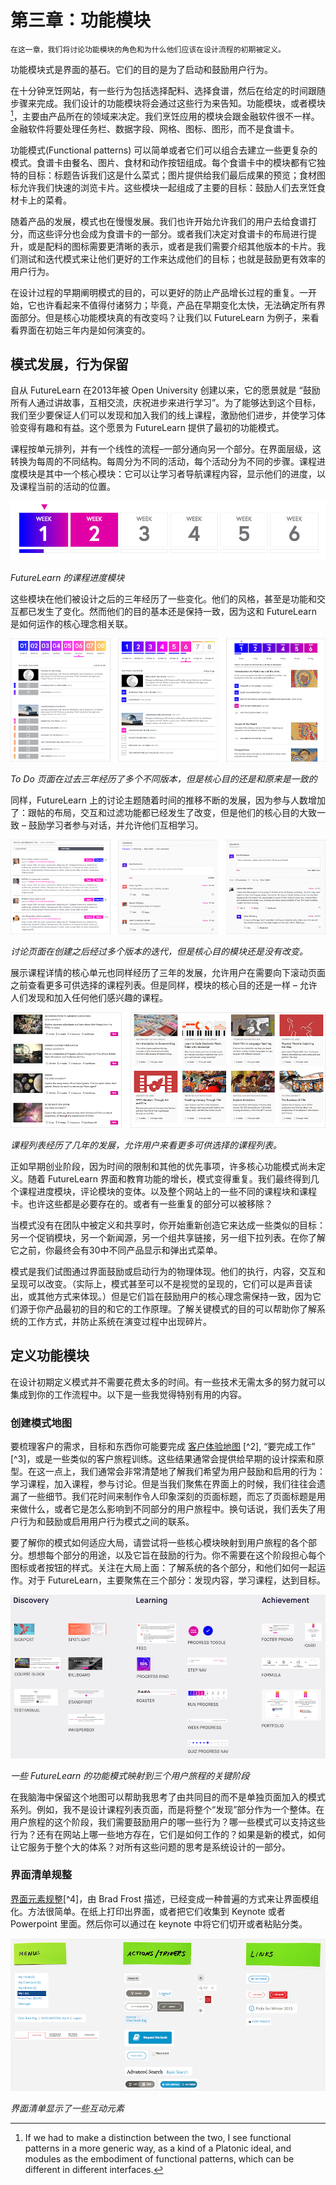 # 第三章：功能模块

```
在这一章，我们将讨论功能模块的角色和为什么他们应该在设计流程的初期被定义。
```

功能模块式是界面的基石。它们的目的是为了启动和鼓励用户行为。

在十分钟烹饪网站，有一些行为包括选择配料、选择食谱，然后在给定的时间跟随步骤来完成。我们设计的功能模块将会通过这些行为来告知。功能模块，或者模块[^1]，主要由产品所在的领域来决定。我们烹饪应用的模块会跟金融软件很不一样。金融软件将要处理任务栏、数据字段、网格、图标、图形，而不是食谱卡。

功能模式(Functional patterns) 可以简单或者它们可以组合去建立一些更复杂的模式。食谱卡由餐名、图片、食材和动作按钮组成。每个食谱卡中的模块都有它独特的目标：标题告诉我们这是什么菜式；图片提供给我们最后成果的预览；食材图标允许我们快速的浏览卡片。这些模块一起组成了主要的目标：鼓励人们去烹饪食材卡上的菜肴。

随着产品的发展，模式也在慢慢发展。我们也许开始允许我们的用户去给食谱打分，而这些评分也会成为食谱卡的一部分。或者我们决定对食谱卡的布局进行提升，或是配料的图标需要更清晰的表示，或者是我们需要介绍其他版本的卡片。我们测试和迭代模式来让他们更好的工作来达成他们的目标；也就是鼓励更有效率的用户行为。

在设计过程的早期阐明模式的目的，可以更好的防止产品增长过程的重复。一开始，它也许看起来不值得付诸努力；毕竟，产品在早期变化太快，无法确定所有界面部分。但是核心功能模块真的有改变吗？让我们以 FutureLearn 为例子，来看看界面在初始三年内是如何演变的。

## 模式发展，行为保留

自从 FutureLearn 在2013年被 Open University 创建以来，它的愿景就是 “鼓励所有人通过讲故事，互相交流，庆祝进步来进行学习”。为了能够达到这个目标，我们至少要保证人们可以发现和加入我们的线上课程，激励他们进步，并使学习体验变得有趣和有益。这个愿景为 FutureLearn 提供了最初的功能模式。

课程按单元排列，并有一个线性的流程–一部分通向另一个部分。在界面层级，这转换为每周的不同结构。每周分为不同的活动，每个活动分为不同的步骤。课程进度模块是其中一个核心模块：它可以让学习者导航课程内容，显示他们的进度，以及课程当前的活动的位置。

![Course Progress Module](../assets/ch03-01-course-progress-module.png)

*FutureLearn 的课程进度模块*

这些模块在他们被设计之后的三年经历了一些变化。他们的风格，甚至是功能和交互都已发生了变化。然而他们的目的基本还是保持一致，因为这和 FutureLearn 是如何运作的核心理念相关联。

![To do page](../assets/ch03-02-to-do-page.png)

*To Do 页面在过去三年经历了多个不同版本，但是核心目的还是和原来是一致的*

同样，FutureLearn 上的讨论主题随着时间的推移不断的发展，因为参与人数增加了：跟帖的布局，交互和过滤功能都已经发生了改变，但是他们的核心目的大致一致 – 鼓励学习者参与对话，并允许他们互相学习。

![discussion](../assets/ch03-03-discussion.png)

*讨论页面在创建之后经过多个版本的迭代，但是核心目的模块还是没有改变。*

展示课程详情的核心单元也同样经历了三年的发展，允许用户在需要向下滚动页面之前查看更多可供选择的课程列表。但是同样，模块的核心目的还是一样 – 允许人们发现和加入任何他们感兴趣的课程。

![course list](../assets/ch03-04-course-list.png)

*课程列表经历了几年的发展，允许用户来看更多可供选择的课程列表。*

正如早期创业阶段，因为时间的限制和其他的优先事项，许多核心功能模式尚未定义。随着 FutureLearn 界面和教育功能的增长，模式变得重复。我们最终得到几个课程进度模块，评论模块的变体。以及整个网站上的一些不同的课程块和课程卡。也许这些都是必要存在的。或者有一些重复的部分可以被移除？

当模式没有在团队中被定义和共享时，你开始重新创造它来达成一些类似的目标：另一个促销模块，另一个新闻源，另一个组共享链接，另一组下拉列表。在你了解它之前，你最终会有30中不同产品显示和弹出式菜单。

模式是我们试图通过界面鼓励或启动行为的物理体现。他们的执行，内容，交互和呈现可以改变。（实际上，模式甚至可以不是视觉的呈现的，它们可以是声音读出，或其他方式来体现。）但是它们旨在鼓励用户的核心理念需保持一致，因为它们源于你产品最初的目的和它的工作原理。了解关键模式的目的可以帮助你了解系统的工作方式，并防止系统在演变过程中出现碎片。


## 定义功能模块

在设计初期定义模式并不需要花费太多的时间。有一些技术无需太多的努力就可以集成到你的工作流程中。以下是一些我觉得特别有用的内容。

### 创建模式地图

要梳理客户的需求，目标和东西你可能要完成 [客户体验地图](../assets/ch03-04_5-Adaptive_Paths_Guide_to_Experience_Mapping.pdf) [^2], “要完成工作” [^3]，或是一些类似的客户旅程训练。这些结果通常会提供给早期的设计探索和原型。在这一点上，我们通常会非常清楚地了解我们希望为用户鼓励和启用的行为：学习课程，加入课程，参与讨论。但是当我们聚焦在界面上的时候，我们往往会遗漏了一些细节。我们花时间来制作令人印象深刻的页面标题，而忘了页面标题是用来做什么，或者它是怎么影响到不同部分的用户旅程中。换句话说，我们丢失了用户行为和鼓励或启用用户行为模式之间的联系。

要了解你的模式如何适应大局，请尝试将一些核心模块映射到用户旅程的各个部分。想想每个部分的用途，以及它旨在鼓励的行为。你不需要在这个阶段担心每个图标或者按钮的样式。关注在大局上面：了解系统的各个部分，和他们如何一起运作。对于 FutureLearn，主要聚焦在三个部分：发现内容，学习课程，达到目标。

![User Journey](../assets/ch03-05-user-journey.png)

*一些 FutureLearn 的功能模式映射到三个用户旅程的关键阶段*

在我脑海中保留这个地图可以帮助我思考了由共同目的而不是单独页面加入的模式系列。例如，我不是设计课程列表页面，而是将整个“发现”部分作为一个整体。在用户旅程的这个阶段，我们需要鼓励用户的哪一些行为？哪一些模式可以支持这些行为？还有在网站上哪一些地方存在，它们是如何工作的？如果是新的模式，如何让它服务于整个大的体系？对所有这些问题的思考是系统设计的一部分。

### 界面清单规整

[界面元素规整](http://bradfrost.com/blog/post/interface-inventory/)[^4]，由 Brad Frost 描述，已经变成一种普遍的方式来让界面模组化。方法很简单。在纸上打印出界面，或者把它们收集到 Keynote 或者 Powerpoint 里面。然后你可以通过在 keynote 中将它们切开或者粘贴分类。

![Interface Inventory](../assets/ch03-06-interface-inventory.png)

*界面清单显示了一些互动元素*



[^1]: If we had to make a distinction between the two, I see functional patterns in a more generic way, as a kind of a Platonic ideal, and modules as the embodiment of functional patterns, which can be different in different interfaces.



